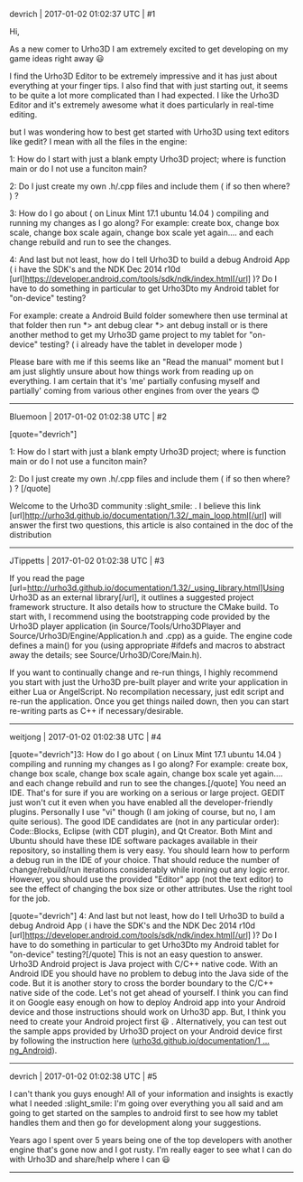 devrich | 2017-01-02 01:02:37 UTC | #1

Hi,

As a new comer to Urho3D I am extremely excited to get developing on my game ideas right away  :smiley: 

I find the Urho3D Editor to be extremely impressive and it has just about everything at your finger tips.  I also find that with just starting out, it seems to be quite a lot more complicated than I had expected.  I like the Urho3D Editor and it's extremely awesome what it does particularly in real-time editing.

but I was wondering how to best get started with Urho3D using text editors like gedit?  I mean with all the files in the engine:

1:  How do I start with just a blank empty Urho3D project; where is function main or do I not use a funciton main?

2:  Do I just create my own .h/.cpp files and include them ( if so then where? ) ?

3:  How do I go about ( on Linux Mint 17.1 ubuntu 14.04 ) compiling and running my changes as I go along? For example: create box, change box scale, change box scale again, change box scale yet again.... and each change rebuild and run to see the changes.

4:  And last but not least, how do I tell Urho3D to build a debug Android App ( i have the SDK's and the NDK Dec 2014 r10d [url]https://developer.android.com/tools/sdk/ndk/index.html[/url] )?  Do I have to do something in particular to get Urho3Dto my Android tablet for "on-device" testing?

For example: create a Android Build folder somewhere then use terminal at that folder then run
*> ant debug clear
*> ant debug install
or is there another method to get my Urho3D game project to my tablet for "on-device" testing? ( i already have the tablet in developer mode )

Please bare with me if this seems like an "Read the manual" moment but I am just slightly unsure about how things work from reading up on everything.  I am certain that it's 'me' partially confusing myself and partially' coming from various other engines from over the years :blush:

-------------------------

Bluemoon | 2017-01-02 01:02:38 UTC | #2

[quote="devrich"]

1:  How do I start with just a blank empty Urho3D project; where is function main or do I not use a funciton main?

2:  Do I just create my own .h/.cpp files and include them ( if so then where? ) ?
[/quote]

Welcome to the Urho3D community :slight_smile: .
I believe this link [url]http://urho3d.github.io/documentation/1.32/_main_loop.html[/url] will answer the first two questions, this article is also contained in the doc of the distribution

-------------------------

JTippetts | 2017-01-02 01:02:38 UTC | #3

If you read the page [url=http://urho3d.github.io/documentation/1.32/_using_library.html]Using Urho3D as an external library[/url], it outlines a suggested project framework structure. It also details how to structure the CMake build. To start with, I recommend using the bootstrapping code provided by the Urho3D player application (in Source/Tools/Urho3DPlayer and Source/Urho3D/Engine/Application.h and .cpp) as a guide. The engine code defines a main() for you (using appropriate #ifdefs and macros to abstract away the details; see Source/Urho3D/Core/Main.h).

If you want to continually change and re-run things, I highly recommend you start with just the Urho3D pre-built player and write your application in either Lua or AngelScript. No recompilation necessary, just edit script and re-run the application. Once you get things nailed down, then you can start re-writing parts as C++ if necessary/desirable.

-------------------------

weitjong | 2017-01-02 01:02:38 UTC | #4

[quote="devrich"]3:  How do I go about ( on Linux Mint 17.1 ubuntu 14.04 ) compiling and running my changes as I go along? For example: create box, change box scale, change box scale again, change box scale yet again.... and each change rebuild and run to see the changes.[/quote]
You need an IDE. That's for sure if you are working on a serious or large project. GEDIT just won't cut it even when you have enabled all the developer-friendly plugins. Personally I use "vi" though (I am joking of course, but no, I am quite serious). The good IDE candidates are (not in any particular order): Code::Blocks, Eclipse (with CDT plugin), and Qt Creator. Both Mint and Ubuntu should have these IDE software packages available in their repository, so installing them is very easy. You should learn how to perform a debug run in the IDE of your choice. That should reduce the number of change/rebuild/run iterations considerably while ironing out any logic error. However, you should use the provided "Editor" app (not the text editor) to see the effect of changing the box size or other attributes. Use the right tool for the job.

[quote="devrich"]
4:  And last but not least, how do I tell Urho3D to build a debug Android App ( i have the SDK's and the NDK Dec 2014 r10d [url]https://developer.android.com/tools/sdk/ndk/index.html[/url] )?  Do I have to do something in particular to get Urho3Dto my Android tablet for "on-device" testing?[/quote]
This is not an easy question to answer. Urho3D Android project is Java project with C/C++ native code. With an Android IDE you should have no problem to debug into the Java side of the code. But it is another story to cross the border boundary to the C/C++ native side of the code. Let's not get ahead of yourself. I think you can find it on Google easy enough on how to deploy Android app into your Android device and those instructions should work on Urho3D app. But, I think you need to create your Android project first  :smiley:  . Alternatively, you can test out the sample apps provided by Urho3D project on your Android device first by following the instruction here ([urho3d.github.io/documentation/1 ... ng_Android](http://urho3d.github.io/documentation/1.32/_building.html#Building_Android)).

-------------------------

devrich | 2017-01-02 01:02:38 UTC | #5

I can't thank you guys enough!  All of your information and insights is exactly what I needed  :slight_smile:   I'm going over everything you all said and am going to get started on the samples to android first to see how my tablet handles them and then go for development along your suggestions.

Years ago I spent over 5 years being one of the top developers with another engine that's gone now and I got rusty.  I'm really eager to see what I can do with Urho3D and share/help where I can :smiley:

-------------------------


